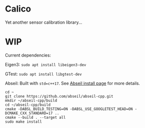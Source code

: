 # Calico
Yet another sensor calibration library...

# WIP
Current dependencies:

Eigen3: `sudo apt install libeigen3-dev`

GTest: `sudo apt install libgtest-dev`

Abseil: Built with `std=c++17`. See [Abseil install page](https://abseil.io/docs/cpp/quickstart-cmake#getting-the-abseil-code) for more details.
```
cd ~
git clone https://github.com/abseil/abseil-cpp.git
mkdir ~/abseil-cpp/build
cd ~/abseil-cpp/build
cmake -DABSL_BUILD_TESTING=ON -DABSL_USE_GOOGLETEST_HEAD=ON -DCMAKE_CXX_STANDARD=17 ..
cmake --build . --target all
sudo make install
```